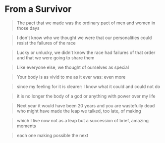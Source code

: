 # From a Survivor

> The pact that we made was the ordinary pact
> of men and women in those days

> I don't know who we thought we were
> that our personalities
> could resist the failures of the race

> Lucky or unlucky, we didn't know
> the race had failures of that order
> and that we were going to share them

> Like everyone else, we thought of ourselves as special

> Your body is as vivid to me
> as it ever was: even more

> since my feeling for it is clearer:
> I know what it could and could not do

> it is no longer
> the body of a god
> or anything with power over my life

> Next year it would have been 20 years
> and you are wastefully dead
> who might have made the leap
> we talked, too late, of making

> which I live now
> not as a leap
> but a succession of brief, amazing moments

> each one making possible the next

